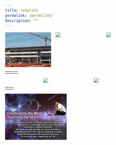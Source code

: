 ```yaml
---
title: template
permalink: /permalink/
description: ""
---
```

<p><a href="webhere"><img src="/images/yishunjc1.jpg" style="width:30%;margin-right:15px;" align = "left"></a></p>
<p><a href="webhere"><img src="/images/yishunjc.jpg" style="width:30%;margin-right:15px;" align = "left"></a></p>
<p><a href="webhere"><img src="/images/yishunjc.jpg" style="width:30%;margin-right:15px;" align = "left"></a></p>

<br clear="left">

|  |  |  |
|:---:|:---:|:---:|
|  |  |  |

<p><a href="webhere"><img src="/images/yishunjc.jpg" style="width:30%;margin-right:15px;margin-left:125px;" align = "left"></a></p>
<p><a href="webhere"><img src="/images/yishunjc.jpg" style="width:30%;margin-right:15px;" align = "left"></a></p>

<br clear="left">

|  |  |
|:---:|:---:|
|  |  |

<img src="/images/yishunjc6.jpg" style="width:40%;margin-right:15px;" align = "left">